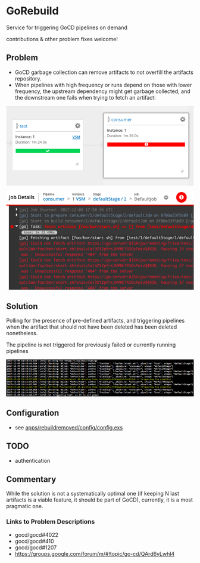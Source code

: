 # GoRebuild

Service for triggering GoCD pipelines on demand

contributions & other problem fixes welcome!

## Problem

- GoCD garbage collection can remove artifacts to not overfill the artifacts repository.
- When pipelines with high frequency or runs depend on those with lower frequency, the upstream
dependency might get garbage collected, and the downstream one fails when trying to fetch an artifact:

![](docs/img/vsm.png)

![](docs/img/failure.png)

## Solution

Polling for the presence of pre-defined artifacts, and triggering pipelines when the artifact that should not have
been deleted has been deleted nonetheless.

The pipeline is not triggered for previously failed or currently running pipelines

![](docs/img/triggering.png)

## Configuration

- see [apps/rebuildremoved/config/config.exs](apps/rebuildremoved/config/config.exs)

## TODO

- authentication

## Commentary

While the solution is not a systematically optimal one (if keeping N last artifacts is a viable feature, it should be part of GoCD), currently, it is a most pragmatic one.

### Links to Problem Descriptions

- gocd/gocd#4022
- gocd/gocd#410
- gocd/gocd#1207
- https://groups.google.com/forum/m/#!topic/go-cd/QArd6yLwhl4
